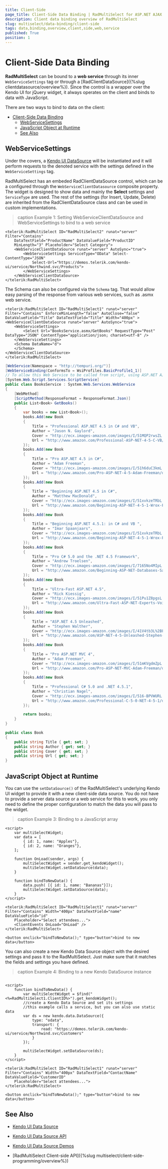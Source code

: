 ```yaml
---
title: Client-Side
page_title: Client-Side Data Binding | RadMultiSelect for ASP.NET AJAX Documentation
description: Client data binding overview of RadMultiSelect
slug: multiselect/data-binding/client-side
tags: data,binding,overview,client,side,web,service
published: True
position: 1
---
```



# Client-Side Data Binding

**RadMultiSelect** can be bound to a **web service** through its inner `WebServiceSettings` tag or through a [RadClientDataSource]({%slug clientdatasource/overview%}). Since the control is a wrapper over the Kendo UI for jQuery widget, it always operates on the client and binds to data with JavaScript.

There are two ways to bind to data on the client:

- [Client-Side Data Binding](#client-side-data-binding)
  - [WebServiceSettings](#webservicesettings)
  - [JavaScript Object at Runtime](#javascript-object-at-runtime)
  - [See Also](#see-also)

## WebServiceSettings

Under the covers, a [Kendo UI DataSource](https://docs.telerik.com/kendo-ui/framework/datasource/overview) will be instantiated and it will perform requests to the denoted service with the settings defined in the `WebServiceSettings` tag.

RadMultiSelect has an embeded RadClientDataSource control, which can be a configured through the `WebServiceClientDatasource` composite property. The widget is designed to show data and mainly the **Select** settings and `ServiceType` are used. The rest of the settings (for Insert, Update, Delete) are inherited from the RadClientDataSource class and can be used in custom implementations.

>caption Example 1: Setting WebServiceClientDataSource and WebServiceSettings to bind to a web service

````ASP.NET
<telerik:RadMultiSelect ID="RadMultiSelect2" runat="server" Filter="Contains"
    DataTextField="ProductName" DataValueField="ProductID"
    MinLength="3" Placeholder="Select Category">
    <WebServiceClientDataSource runat="server" AutoSync="true">
        <WebServiceSettings ServiceType="OData" Select-ContentType="JSON"
            Select-Url="https://demos.telerik.com/kendo-ui/service/Northwind.svc/Products">
        </WebServiceSettings>
    </WebServiceClientDataSource>
</telerik:RadMultiSelect>
````

The Schema can also be configured via the `Schema` tag. That would allow easy parsing of the response from various web services, such as .asmx web service.

````ASP.NET
<telerik:RadMultiSelect ID="RadMultiSelect1" runat="server" Filter="Contains" EnforceMinLength="false" AutoClose="false" DataValueField="Title" DataTextField="Title" Width="400px" >
<WebServiceClientDataSource runat="server" AutoSync="true">
    <WebServiceSettings>
        <Select Url="BooksService.asmx/GetBooks" RequestType="Post" DataType="JSON" ContentType="application/json; charset=utf-8" />
    </WebServiceSettings>
    <Schema DataName="d">
    </Schema>
</WebServiceClientDataSource>          
</telerik:RadMultiSelect>
````

````C#
[WebService(Namespace = "http://tempuri.org/")]
[WebServiceBinding(ConformsTo = WsiProfiles.BasicProfile1_1)]
// To allow this Web Service to be called from script, using ASP.NET AJAX, uncomment the following line. 
[System.Web.Script.Services.ScriptService]
public class BooksService : System.Web.Services.WebService
{
    [WebMethod]
    [ScriptMethod(ResponseFormat = ResponseFormat.Json)]
    public List<Book> GetBooks()
    {
        var books = new List<Book>();
        books.Add(new Book
        {
            Title = "Professional ASP.NET 4.5 in C# and VB",
            Author = "Jason N. Gaylord",
            Cover = "http://ecx.images-amazon.com/images/I/51MQP2rwsZL.jpg",
            Url = "http://www.amazon.com/Professional-ASP-NET-4-5-C-VB/dp/1118311825"
        });
        books.Add(new Book
        {
            Title = "Pro ASP.NET 4.5 in C#",
            Author = "Adam Freeman",
            Cover = "http://ecx.images-amazon.com/images/I/51h6duC3kmL.jpg",
            Url = "http://www.amazon.com/Pro-ASP-NET-4-5-Adam-Freeman/dp/143024254X"
        });
        books.Add(new Book
        {
            Title = "Beginning ASP.NET 4.5 in C#",
            Author = "Matthew MacDonald",
            Cover = "http://ecx.images-amazon.com/images/I/51xvkzeTRbL.jpg",
            Url = "http://www.amazon.com/Beginning-ASP-NET-4-5-1-Wrox-Programmer/dp/111884677X"
        });
        books.Add(new Book
        {
            Title = "Beginning ASP.NET 4.5.1: in C# and VB ",
            Author = "Imar Spaanjaars",
            Cover = "http://ecx.images-amazon.com/images/I/51xvkzeTRbL.jpg",
            Url = "http://www.amazon.com/Beginning-ASP-NET-4-5-1-Wrox-Programmer/dp/111884677X"
        });
        books.Add(new Book
        {
            Title = "Pro C# 5.0 and the .NET 4.5 Framework",
            Author = "Andrew Troelsen",
            Cover = "http://ecx.images-amazon.com/images/I/7165No4MIpL._SL1500_.jpg",
            Url = "http://www.amazon.com/Beginning-ASP-NET-Databases-Sandeep-Chanda/dp/1430243805"
        });
        books.Add(new Book
        {
            Title = "Ultra-Fast ASP.NET 4.5",
            Author = "Rick Kiessig",
            Cover = "http://ecx.images-amazon.com/images/I/51Pu1Z8pgsL.jpg",
            Url = "http://www.amazon.com/Ultra-Fast-ASP-NET-Experts-Voice-ASP-Net/dp/1430243384"
        });
        books.Add(new Book
        {
            Title = "ASP.NET 4.5 Unleashed",
            Author = "Stephen Walther",
            Cover = "http://ecx.images-amazon.com/images/I/41V4tb3L%2BFL.jpg",
            Url = "http://www.amazon.com/ASP-NET-4-5-Unleashed-Stephen-Walther/dp/067233688X"
        });
        books.Add(new Book
        {
            Title = "Pro ASP.NET MVC 4",
            Author = "Adam Freeman",
            Cover = "http://ecx.images-amazon.com/images/I/51mKVgdmZpL.jpg",
            Url = "http://www.amazon.com/Pro-ASP-NET-MVC-Adam-Freeman/dp/1430242361"
        });
        books.Add(new Book
        {
            Title = "Professional C# 5.0 and .NET 4.5.1",
            Author = "Christian Nagel",
            Cover = "http://ecx.images-amazon.com/images/I/516-BPVWURL.jpg",
            Url = "http://www.amazon.com/Professional-C-5-0-NET-4-5-1/dp/1118833031"
        });

        return books;
    }
}

public class Book
{
    public string Title { get; set; }
    public string Author { get; set; }
    public string Cover { get; set; }
    public string Url { get; set; }
}
````

## JavaScript Object at Runtime

You can use the `setDataSource()` of the RadMultiSelect's underlying Kendo UI widget to provide it with a new client-side data source. You do not have to provide a server data source or a web service for this to work, you only need to define the proper configuration to match the data you will pass to the widget.

>caption Example 3: Binding to a JavaScript array

````ASP.NET
<script>
    var multiSelectWidget;
    var data = [
        { id: 1, name: "Apples"},
        { id: 2, name: "Oranges"},
    ];

    function OnLoad(sender, args) {
        multiSelectWidget = sender.get_kendoWidget();
        multiSelectWidget.setDataSource(data);
    }

    function bindToNewData() {
        data.push( [{ id: 1, name: "Bananas"}]);
        multiSelectWidget.setDataSource(data);
    }
</script>

<telerik:RadMultiSelect ID="RadMultiSelect1" runat="server" Filter="Contains" Width="400px" DataTextField="name" DataValueField="id"
    Placeholder="Select attendees...">
    <ClientEvents OnLoad="OnLoad" />
</telerik:RadMultiSelect>

<button onclick="bindToNewData();" type="button">bind to new data</button>
````

You can also create a new Kendo Data Source object with the desired settings and pass it to the RadMultiSelect. Just make sure that it matches the fields and settings you have defined.

>caption Example 4: Binding to a new Kendo DataSource instance

````ASP.NET

<script>
    function bindToNewData() {
        var multiSelectWidget = $find("<%=RadMultiSelect1.ClientID%>").get_kendoWidget();
        //create a Kendo Data Source and set its settings
        //this example calls a service, but you can also use static data
        var ds = new kendo.data.DataSource({
            type: "odata",
            transport: {
                read: "https://demos.telerik.com/kendo-ui/service/Northwind.svc/Customers"
            }
        });

        multiSelectWidget.setDataSource(ds);
    }
</script>

<telerik:RadMultiSelect ID="RadMultiSelect1" runat="server" Filter="Contains" Width="400px" DataTextField="ContactName" DataValueField="CustomerID"
    Placeholder="Select attendees...">
</telerik:RadMultiSelect>

<button onclick="bindToNewData();" type="button">bind to new data</button>
````

## See Also

* [Kendo UI Data Source](https://docs.telerik.com/kendo-ui/framework/datasource/overview)

* [Kendo UI Data Source API](https://docs.telerik.com/kendo-ui/api/javascript/data/datasource)

* [Kendo UI Data Source Demos](https://demos.telerik.com/kendo-ui/datasource/index)

* [RadMultiSelect Client-side API]({%slug multiselect/client-side-programming/overview%})





